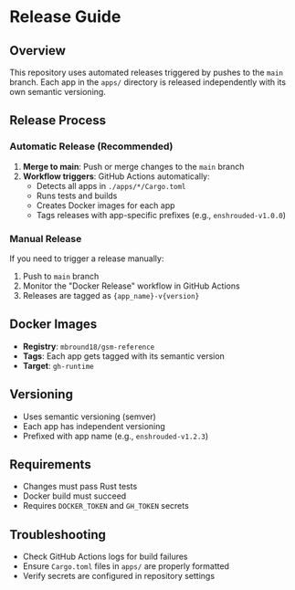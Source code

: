 # Release Guide

## Overview
This repository uses automated releases triggered by pushes to the `main` branch. Each app in the `apps/` directory is released independently with its own semantic versioning.

## Release Process

### Automatic Release (Recommended)
1. **Merge to main**: Push or merge changes to the `main` branch
2. **Workflow triggers**: GitHub Actions automatically:
   - Detects all apps in `./apps/*/Cargo.toml`
   - Runs tests and builds
   - Creates Docker images for each app
   - Tags releases with app-specific prefixes (e.g., `enshrouded-v1.0.0`)

### Manual Release
If you need to trigger a release manually:
1. Push to `main` branch
2. Monitor the "Docker Release" workflow in GitHub Actions
3. Releases are tagged as `{app_name}-v{version}`

## Docker Images
- **Registry**: `mbround18/gsm-reference`
- **Tags**: Each app gets tagged with its semantic version
- **Target**: `gh-runtime`

## Versioning
- Uses semantic versioning (semver)
- Each app has independent versioning
- Prefixed with app name (e.g., `enshrouded-v1.2.3`)

## Requirements
- Changes must pass Rust tests
- Docker build must succeed
- Requires `DOCKER_TOKEN` and `GH_TOKEN` secrets

## Troubleshooting
- Check GitHub Actions logs for build failures
- Ensure `Cargo.toml` files in `apps/` are properly formatted
- Verify secrets are configured in repository settings